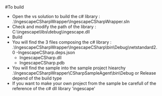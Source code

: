 #To build

- Open the vs solution to build the c# library : .\IngescapeCSharpWrapper\IngescapeCSharpWrapper.sln
- Check and modify the path of the library : C:\\ingescape\\libs\\debug\\ingescape.dll
- Build
- You will find the 3 files composing the c# library : .\IngescapeCSharpWrapper\IngescapeCSharp\bin\Debug\netstandard2.0
	-IngescapeCSharp.deps.json
	- IngescapeCSharp.dll
	- IngescapeCSharp.pdb
- You will find the sample into the sample project hiearchy 	.\IngescapeCSharpWrapper\CSharpSampleAgent\bin\Debug or Release depend of the build type
- If you want to make your own project from the sample be carefull of the reference of the c# dll library 'ingescape'

